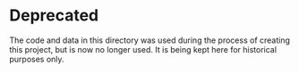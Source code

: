 # Deprecated

The code and data in this directory was used during the process of creating this project, but is now no longer used. It is being kept here for historical purposes only.
